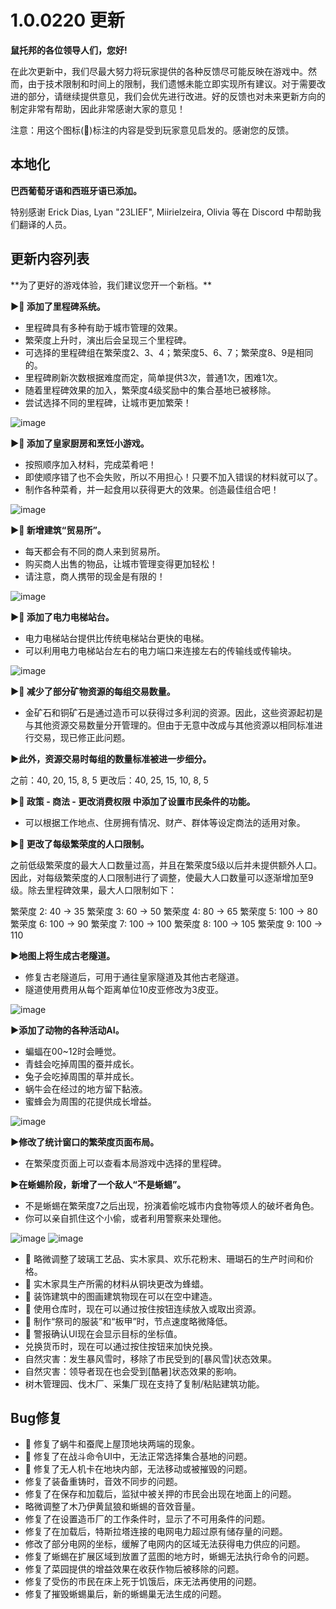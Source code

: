 # 1.0.0220 更新

**鼠托邦的各位领导人们，您好!**

在此次更新中，我们尽最大努力将玩家提供的各种反馈尽可能反映在游戏中。然而，由于技术限制和时间上的限制，我们遗憾未能立即实现所有建议。对于需要改进的部分，请继续提供意见，我们会优先进行改进。好的反馈也对未来更新方向的制定非常有帮助，因此非常感谢大家的意见！

注意：用这个图标(💌)标注的内容是受到玩家意见启发的。感谢您的反馈。

## 本地化

**巴西葡萄牙语和西班牙语已添加。**

特别感谢 Erick Dias, Lyan "23LIEF", Miirielzeira, Olivia 等在 Discord 中帮助我们翻译的人员。
　　
## 更新内容列表

\*\*为了更好的游戏体验，我们建议您开一个新档。\*\*

**▶💌 添加了里程碑系统。**

- 里程碑具有多种有助于城市管理的效果。
- 繁荣度上升时，演出后会呈现三个里程碑。
- 可选择的里程碑组在繁荣度2、3、4；繁荣度5、6、7；繁荣度8、9是相同的。
- 里程碑刷新次数根据难度而定，简单提供3次，普通1次，困难1次。
- 随着里程碑效果的加入，繁荣度4级奖励中的集合基地已被移除。
- 尝试选择不同的里程碑，让城市更加繁荣！

![image](https://clan.akamai.steamstatic.com/images//43311876/7efbd512e66c6cc4057ed11a2855d056b1b1a135.gif)

**▶💌 添加了皇家厨房和烹饪小游戏。**

- 按照顺序加入材料，完成菜肴吧！
- 即使顺序错了也不会失败，所以不用担心！只要不加入错误的材料就可以了。
- 制作各种菜肴，并一起食用以获得更大的效果。创造最佳组合吧！

![image](https://clan.akamai.steamstatic.com/images//43311876/e63d36ec6dd7ca4ef1b2f37c0047e9147522f386.gif)

**▶💌 新增建筑“贸易所”。**

- 每天都会有不同的商人来到贸易所。
- 购买商人出售的物品，让城市管理变得更加轻松！
- 请注意，商人携带的现金是有限的！

![image](https://clan.akamai.steamstatic.com/images//43311876/aedaa6fb1a6185893da0897ca8aa48d1706ce7fb.gif)

**▶💌 添加了电力电梯站台。**

- 电力电梯站台提供比传统电梯站台更快的电梯。
- 可以利用电力电梯站台左右的电力端口来连接左右的传输线或传输块。

![image](https://clan.st.dl.eccdnx.com/images//43311876/ddd0dd835e55a6c1afbd1e481dc722b8d2781836.gif)

**▶💌 减少了部分矿物资源的每组交易数量。**

- 金矿石和铜矿石是通过造币可以获得过多利润的资源。因此，这些资源起初是与其他资源交易数量分开管理的。但由于无意中改成与其他资源以相同标准进行交易，现已修正此问题。

**▶此外，资源交易时每组的数量标准被进一步细分。**

之前：40, 20, 15, 8, 5
更改后：40, 25, 15, 10, 8, 5

**▶💌 政策 - 商法 - 更改消费权限 中添加了设置市民条件的功能。**

- 可以根据工作地点、住房拥有情况、财产、群体等设定商法的适用对象。

**▶💌 更改了每级繁荣度的人口限制。**

之前低级繁荣度的最大人口数量过高，并且在繁荣度5级以后并未提供额外人口。因此，对每级繁荣度的人口限制进行了调整，使最大人口数量可以逐渐增加至9级。除去里程碑效果，最大人口限制如下：

繁荣度 2: 40 → 35
繁荣度 3: 60 → 50
繁荣度 4: 80 → 65
繁荣度 5: 100 → 80
繁荣度 6: 100 → 90
繁荣度 7: 100 → 100
繁荣度 8: 100 → 105
繁荣度 9: 100 → 110

**▶地图上将生成古老隧道。**

- 修复古老隧道后，可用于通往皇家隧道及其他古老隧道。
- 隧道使用费用从每个距离单位10皮亚修改为3皮亚。

![image](https://clan.st.dl.eccdnx.com/images//43311876/a5743b95b0fed6e399aff649797f91645cc3d87d.gif)

**▶添加了动物的各种活动AI。**

- 蝙蝠在00~12时会睡觉。
- 青蛙会吃掉周围的蚕并成长。
- 兔子会吃掉周围的草并成长。
- 蜗牛会在经过的地方留下黏液。
- 蜜蜂会为周围的花提供成长增益。

![image](https://clan.st.dl.eccdnx.com/images//43311876/5d5ade0c5510b1691174cd75adf6a28e2f9db0b0.gif)

**▶修改了统计窗口的繁荣度页面布局。**

- 在繁荣度页面上可以查看本局游戏中选择的里程碑。

**▶在蜥蜴阶段，新增了一个敌人“不是蜥蜴”。**

- 不是蜥蜴在繁荣度7之后出现，扮演着偷吃城市内食物等烦人的破坏者角色。
- 你可以亲自抓住这个小偷，或者利用警察来处理他。

![image](https://clan.st.dl.eccdnx.com/images//43311876/3669b5230cb02395579ca4761b6eac537c3d675a.gif)
![image](https://clan.st.dl.eccdnx.com/images//43311876/1acee6e90162a1a71d9cacdeeef0555eab0ea371.gif)

- 💌 略微调整了玻璃工艺品、实木家具、欢乐花粉末、珊瑚石的生产时间和价格。
- 💌 实木家具生产所需的材料从铜块更改为蜂蜡。
- 💌 装饰建筑中的图画建筑物现在可以在空中建造。
- 💌 使用仓库时，现在可以通过按住按钮连续放入或取出资源。
- 💌 制作“祭司的服装”和“板甲”时，节点速度略微降低。
- 💌 警报确认UI现在会显示目标的坐标值。
- 兑换货币时，现在可以通过按住按钮来加快兑换。
- 自然灾害：发生暴风雪时，移除了市民受到的[暴风雪]状态效果。
- 自然灾害：领导者现在也会受到[酷暑]状态效果的影响。
- 树木管理园、伐木厂、采集厂现在支持了复制/粘贴建筑功能。

## Bug修复

- 💌 修复了蜗牛和蚕爬上屋顶地块两端的现象。
- 💌 修复了在战斗命令UI中，无法正常选择集合基地的问题。
- 💌 修复了无人机卡在地块内部，无法移动或被摧毁的问题。
- 修复了装备重铸时，音效不同步的问题。
- 修复了在保存和加载后，监狱中被关押的市民会出现在地面上的问题。
- 略微调整了木乃伊黄鼠狼和蜥蜴的音效音量。
- 修复了在设置造币厂的工作条件时，显示了不可用条件的问题。
- 修复了在加载后，特斯拉塔连接的电网电力超过原有储存量的问题。
- 修改了部分电网的坐标，缓解了电网内的区域无法获得电力供应的问题。
- 修复了蜥蜴在扩展区域到放置了蓝图的地方时，蜥蜴无法执行命令的问题。
- 修复了菜园提供的增益效果在收获作物后被移除的问题。
- 修复了受伤的市民在床上死于饥饿后，床无法再使用的问题。
- 修复了摧毁蜥蜴巢后，新的蜥蜴巢无法生成的问题。
